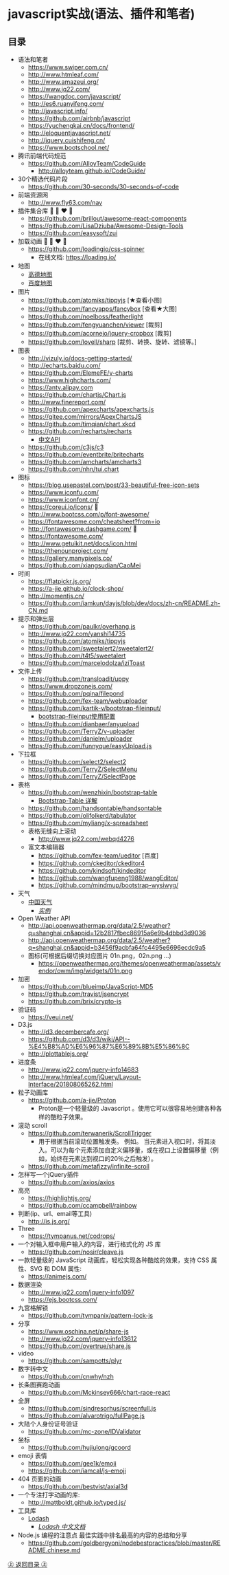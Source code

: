 # javascript实战(语法、插件和笔者)

## 目录

* 语法和笔者 
  * https://www.swiper.com.cn/
  * http://www.htmleaf.com/
  * http://www.amazeui.org/
  * http://www.jq22.com/
  * https://wangdoc.com/javascript/
  * http://es6.ruanyifeng.com/
  * http://javascript.info/
  * https://github.com/airbnb/javascript
  * https://yuchengkai.cn/docs/frontend/
  * http://eloquentjavascript.net/
  * http://jquery.cuishifeng.cn/
  * https://www.bootschool.net/
* 腾讯前端代码规范
  * https://github.com/AlloyTeam/CodeGuide  
    * http://alloyteam.github.io/CodeGuide/
* 30个精选代码片段
  * https://github.com/30-seconds/30-seconds-of-code
* 前端资源网 
  * http://www.fly63.com/nav
* 插件集合库 :blue_heart:  :purple_heart:  :heart:  :green_heart:
  * https://github.com/brillout/awesome-react-components
  * https://github.com/LisaDziuba/Awesome-Design-Tools
  * https://github.com/easysoft/zui
* 加载动画  :blue_heart:  :purple_heart:  :heart:  :green_heart:
  * https://github.com/loadingio/css-spinner
    * 在线文档: https://loading.io/  
* 地图
  * [高德地图](https://lbs.amap.com/ "高德地图")
  * [百度地图](http://lbsyun.baidu.com/ "百度地图")
* 图片
  * https://github.com/atomiks/tippyjs [★查看小图]
  * https://github.com/fancyapps/fancybox [查看★大图]
  * https://github.com/noelboss/featherlight
  * https://github.com/fengyuanchen/viewer [裁剪]
  * https://github.com/acornejo/jquery-cropbox [裁剪]
  * https://github.com/lovell/sharp [裁剪、转换、旋转、滤镜等。]
* 图表
  * http://vizuly.io/docs-getting-started/
  * http://echarts.baidu.com/
  * https://github.com/ElemeFE/v-charts 
  * https://www.highcharts.com/
  * https://antv.alipay.com
  * https://github.com/chartjs/Chart.js
  * http://www.finereport.com/
  * https://github.com/apexcharts/apexcharts.js
  * https://gitee.com/mirrors/ApexChartsJS
  * https://github.com/timqian/chart.xkcd
  * https://github.com/recharts/recharts
    * [中文API](https://recharts.cosx.org/recharts "中文API")
  * https://github.com/c3js/c3
  * https://github.com/eventbrite/britecharts
  * https://github.com/amcharts/amcharts3
  * https://github.com/nhn/tui.chart
* 图标
  * https://blog.usepastel.com/post/33-beautiful-free-icon-sets
  * https://www.iconfu.com/
  * https://www.iconfont.cn/
  * https://coreui.io/icons/ :blue_heart:
  * http://www.bootcss.com/p/font-awesome/
  * https://fontawesome.com/cheatsheet?from=io
  * http://fontawesome.dashgame.com/ :blue_heart:
  * https://fontawesome.com/
  * http://www.getuikit.net/docs/icon.html
  * https://thenounproject.com/
  * https://gallery.manypixels.co/
  * https://github.com/xiangsudian/CaoMei  
* 时间
  * https://flatpickr.js.org/
  * https://a-jie.github.io/clock-shop/
  * http://momentjs.cn/
  * https://github.com/iamkun/dayjs/blob/dev/docs/zh-cn/README.zh-CN.md
* 提示和弹出层
  * https://github.com/paulkr/overhang.js
  * http://www.jq22.com/yanshi14735
  * https://github.com/atomiks/tippyjs
  * https://github.com/sweetalert2/sweetalert2/
  * https://github.com/t4t5/sweetalert
  * https://github.com/marcelodolza/iziToast
* 文件上传
  * https://github.com/transloadit/uppy
  * https://www.dropzonejs.com/
  * https://github.com/pqina/filepond
  * https://github.com/fex-team/webuploader
  * https://github.com/kartik-v/bootstrap-fileinput/    
    * [bootstrap-fileinput使用配置](https://my.oschina.net/u/3272730/blog/889760 "bootstrap-fileinput使用配置") 
  * https://github.com/dianbaer/anyupload
  * https://github.com/TerryZ/v-uploader  
  * https://github.com/danielm/uploader
  * https://github.com/funnyque/easyUpload.js
* 下拉框
  * https://github.com/select2/select2
  * https://github.com/TerryZ/SelectMenu
  * https://github.com/TerryZ/SelectPage  
* 表格
  * https://github.com/wenzhixin/bootstrap-table 
    * [Bootstrap-Table 详解](https://mp.weixin.qq.com/s?__biz=MzA5MzYyNzQ0MQ==&mid=2247484795&idx=1&sn=50e7f4fba5b829525930a9c6bffc04cc&chksm=905bb025a72c39337ac12cc3ca8c3aea4c670707ba8e4c4a5b647c483f3fe4be74b792d3e76c&mpshare=1&scene=23&srcid=11216IZmuX8jZlfUbQd9AGhb&sharer_sharetime=1574324032579&sharer_shareid=9fffad5323ee6fc8ea3924e0e7eaf43a#rd "Bootstrap-Table 详解")
  * https://github.com/handsontable/handsontable
  * https://github.com/olifolkerd/tabulator
  * https://github.com/myliang/x-spreadsheet
  * 表格无缝向上滚动
    * http://www.jq22.com/webqd4276  
  * 富文本编辑器
    * https://github.com/fex-team/ueditor [百度]
    * https://github.com/ckeditor/ckeditor4
    * https://github.com/kindsoft/kindeditor
    * https://github.com/wangfupeng1988/wangEditor/
    * https://github.com/mindmup/bootstrap-wysiwyg/ 
* 天气
  * [中国天气](https://cj.weather.com.cn/plugin/pc "中国天气") 
    * [*实例*](https://blog.csdn.net/love_moon821/article/details/103201545 "实例")
 * Open Weather API
   * http://api.openweathermap.org/data/2.5/weather?q=shanghai,cn&appid=12b2817fbec86915a6e9b4dbbd3d9036
   * http://api.openweathermap.org/data/2.5/weather?q=shanghai,cn&appid=b3456f9acbfa64fc4495e6696ecdc9a5
   * 图标(可根据后缀切换对应图片 01n.png，02n.png ...)
     * https://openweathermap.org/themes/openweathermap/assets/vendor/owm/img/widgets/01n.png
* 加密
  * https://github.com/blueimp/JavaScript-MD5
  * https://github.com/travist/jsencrypt
  * https://github.com/brix/crypto-js
* 验证码
  * https://veui.net/  
* D3.js
  * http://d3.decembercafe.org/
  * https://github.com/d3/d3/wiki/API--%E4%B8%AD%E6%96%87%E6%89%8B%E5%86%8C
  * http://plottablejs.org/     
* 进度条
  * http://www.jq22.com/jquery-info14683
  * http://www.htmleaf.com/jQuery/Layout-Interface/201808065262.html
* 粒子动画库
  * https://github.com/a-jie/Proton
    * Proton是一个轻量级的 Javascript 。使用它可以很容易地创建各种各样的酷粒子效果。
* 滚动 scroll
  * https://github.com/terwanerik/ScrollTrigger
    * 用于根据当前滚动位置触发类。 例如。 当元素进入视口时，将其淡入。可以为每个元素添加自定义偏移量，或在视口上设置偏移量（例如，始终在元素达到视口的20％之后触发）。
   * https://github.com/metafizzy/infinite-scroll
* 怎样写一个jQuery插件
  * https://github.com/axios/axios
* 高亮
  * https://highlightjs.org/  
  * https://github.com/ccampbell/rainbow
* 判断(ip、url、email等工具)
  * http://is.js.org/
* Three
  * https://tympanus.net/codrops/
* 一个对输入框中用户输入的内容，进行格式化的 JS 库
  * https://github.com/nosir/cleave.js  
* 一款轻量级的 JavaScript 动画库，轻松实现各种酷炫的效果，支持 CSS 属性、SVG 和 DOM 属性:
  * https://animejs.com/
* 数据渲染
  * http://www.jq22.com/jquery-info1097
  * https://ejs.bootcss.com/
* 九宫格解锁
  * https://github.com/tympanix/pattern-lock-js
* 分享
  * https://www.oschina.net/p/share-js
  * http://www.jq22.com/jquery-info13612
  * https://github.com/overtrue/share.js
* video
  * https://github.com/sampotts/plyr
* 数字转中文
  * https://github.com/cnwhy/nzh
* 长条图赛跑动画
  * https://github.com/Mckinsey666/chart-race-react
* 全屏
  * https://github.com/sindresorhus/screenfull.js
  * https://github.com/alvarotrigo/fullPage.js
* 大陆个人身份证号验证
  * https://github.com/mc-zone/IDValidator
* 坐标
  * https://github.com/hujiulong/gcoord
* emoji 表情
  * https://github.com/gee1k/emoji 
  * https://github.com/iamcal/js-emoji
* 404 页面的动画
  * https://github.com/bestvist/axial3d
* 一个专注打字动画的库:
  * http://mattboldt.github.io/typed.js/
* 工具库
  * [Lodash](https://github.com/lodash/lodash "Lodash")
    * *[Lodash 中文文档](https://www.lodashjs.com/docs/latest "Lodash 中文文档")*
* Node.js 编程的注意点 最佳实践中排名最高的内容的总结和分享
  * https://github.com/goldbergyoni/nodebestpractices/blob/master/README.chinese.md
  

[㊤ 返回目录 ㊤](#目录)


